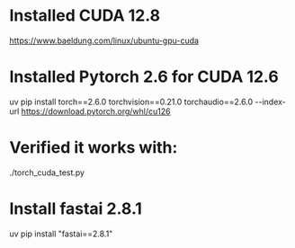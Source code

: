 # Installed CUDA 12.8

https://www.baeldung.com/linux/ubuntu-gpu-cuda

# Installed Pytorch 2.6 for CUDA 12.6

uv pip install torch==2.6.0 torchvision==0.21.0 torchaudio==2.6.0 --index-url https://download.pytorch.org/whl/cu126

# Verified it works with:

./torch_cuda_test.py

# Install fastai 2.8.1

uv pip install "fastai==2.8.1"
